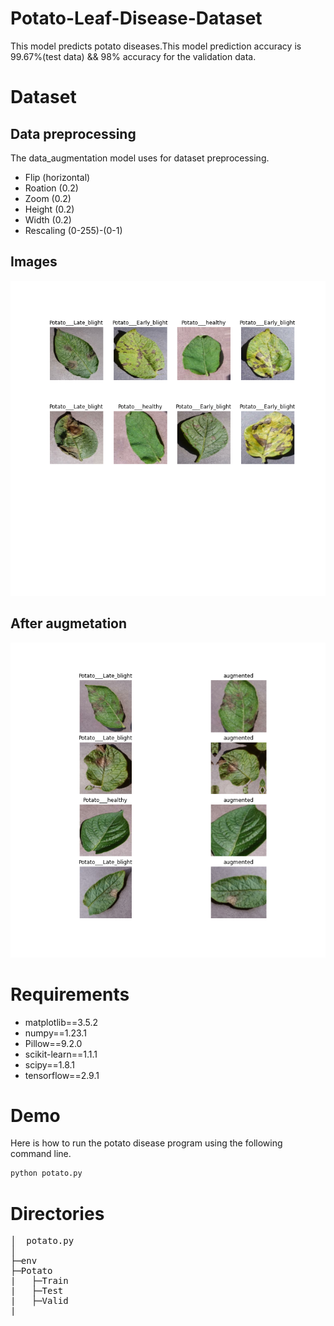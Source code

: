 # Potato-Leaf-Disease-Dataset


This model predicts potato diseases.This model prediction accuracy is 99.67%(test data) && 98% accuracy for the validation data.

# Dataset
## Data preprocessing
The data_augmentation model uses for dataset preprocessing.
* Flip (horizontal)
* Roation (0.2)
* Zoom (0.2)
* Height (0.2)
* Width (0.2)
* Rescaling (0-255)-(0-1)

## Images
![screenshot](https://github.com/HSAkash/Potato-Leaf-Disease-Dataset/raw/main/related_images/original.png)

## After augmetation
![augmetation_image](https://github.com/HSAkash/Potato-Leaf-Disease-Dataset/raw/main/related_images/augmented_image.png)


# Requirements
* matplotlib==3.5.2
* numpy==1.23.1
* Pillow==9.2.0
* scikit-learn==1.1.1
* scipy==1.8.1
* tensorflow==2.9.1


# Demo
Here is how to run the potato disease program using the following command line.<br>
```bash
python potato.py
```

# Directories
<pre>
│  potato.py
│
├─env
├─Potato
|   ├─Train
|   ├─Test
|   ├─Valid
|
</pre>
